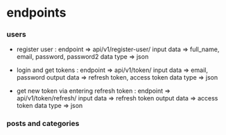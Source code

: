 # endpoints
### users
* register user : 
            endpoint => api/v1/register-user/
            input data => full_name, email, password, password2
            data type => json 

* login and get tokens : 
            endpoint => api/v1/token/
            input data => email, password
            output data => refresh token, access token
            data type => json

* get new token via entering refresh token : 
            endpoint => api/v1/token/refresh/
            input data => refresh token
            output data => access token
            data type => json


### posts and categories
